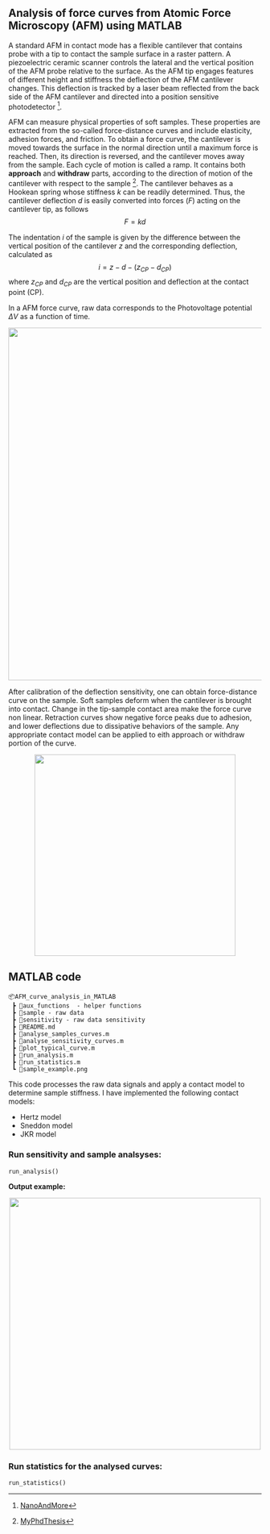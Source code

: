 ## Analysis of force curves from Atomic Force Microscopy (AFM) using MATLAB


A standard AFM in contact mode has a flexible cantilever that contains probe with a tip to contact the sample surface in a raster pattern. A piezoelectric ceramic scanner controls the lateral and the vertical position of the AFM probe relative to the surface. As the AFM tip engages features of different height and stiffness the deflection of the AFM cantilever changes. This deflection is tracked by a laser beam reflected from the back side of the AFM cantilever and directed into a position sensitive photodetector [^1].


AFM can measure physical properties of soft samples. These properties are extracted from the so-called force-distance curves and include elasticity, adhesion forces, and friction. To obtain a force curve, the cantilever is moved towards the surface in the normal direction until a maximum force is reached. Then, its direction is reversed, and the cantilever moves away from the sample. Each cycle of motion is called a ramp. It contains both **approach** and **withdraw** parts, according to the direction of motion of the cantilever with respect to the sample [^2]. The cantilever behaves as a Hookean spring whose stiffness $k$ can be readily determined. Thus, the cantilever deflection $d$ is easily converted into forces ($F$) acting on the cantilever tip, as follows
$$F = kd $$

The indentation $i$ of the sample is given by the difference between the vertical position of the
cantilever $z$ and the corresponding deflection, calculated as
$$i = z - d - (z_{CP} - d_{CP})$$
where $z_{CP}$ and $d_{CP}$ are the vertical position and deflection at the contact point (CP).

In a AFM force curve, raw data corresponds to the Photovoltage potential $\Delta V$ as a function of time.
<p align="center">
<img src="https://user-images.githubusercontent.com/11409748/180257757-b98f2595-1c6e-4cd3-8886-40466995b683.gif" width="700">
</p>


After calibration of the deflection sensitivity, one can obtain force-distance curve on the sample. Soft samples deform when the cantilever is brought into contact. Change in the tip-sample contact area make the force curve non linear. Retraction curves show negative force peaks due to adhesion, and lower deflections due to dissipative behaviors of the sample. Any appropriate contact model can be applied to eith approach or withdraw portion of the curve. 
<p align="center">
<img src="https://user-images.githubusercontent.com/11409748/180231272-2d1de43b-41cb-43cf-9f5c-0af1ed9fe628.png" width="400">
</p>


## MATLAB code

```
📦AFM_curve_analysis_in_MATLAB
 ┣ 📂aux_functions  - helper functions
 ┣ 📂sample - raw data
 ┣ 📂sensitivity - raw data sensitivity
 ┣ 📜README.md
 ┣ 📜analyse_samples_curves.m
 ┣ 📜analyse_sensitivity_curves.m
 ┣ 📜plot_typical_curve.m
 ┣ 📜run_analysis.m
 ┣ 📜run_statistics.m
 ┗ 📜sample_example.png
```

This code processes the raw data signals and apply a contact model to determine sample stiffness. I have implemented the following contact models:

- Hertz model
- Sneddon model
- JKR model

### Run sensitivity and sample analsyses:
```
run_analysis()
```


**Output example:**
<p align="center">
<img src="https://user-images.githubusercontent.com/11409748/180245394-5c91a77d-b54d-4f55-9890-1ac9ed3cfa3b.png" width="500">
</p>


### Run statistics for the analysed curves:
```
run_statistics()
```




[^1]: [NanoAndMore](https://www.nanoandmore.com/what-is-atomic-force-microscopy)
[^2]: [MyPhdThesis](https://repositorio-aberto.up.pt/handle/10216/127484)
